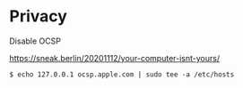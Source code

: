 # Privacy

Disable OCSP

<https://sneak.berlin/20201112/your-computer-isnt-yours/>

``` console
$ echo 127.0.0.1 ocsp.apple.com | sudo tee -a /etc/hosts
```
